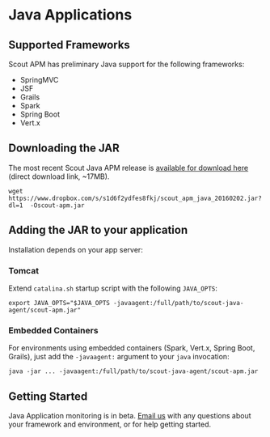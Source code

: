 # Java Applications

## Supported Frameworks

Scout APM has preliminary Java support for the following frameworks:

* SpringMVC
* JSF
* Grails
* Spark
* Spring Boot
* Vert.x

## Downloading the JAR

The most recent Scout Java APM release is [available for download here](https://www.dropbox.com/s/s1d6f2ydfes8fkj/scout_apm_java_20160202.jar?dl=1) (direct download link, ~17MB).

  
```terminal  
wget https://www.dropbox.com/s/s1d6f2ydfes8fkj/scout_apm_java_20160202.jar?dl=1  -Oscout-apm.jar
```

## Adding the JAR to your application

Installation depends on your app server:

### Tomcat
Extend `catalina.sh` startup script with the following `JAVA_OPTS`:

```terminal
export JAVA_OPTS="$JAVA_OPTS -javaagent:/full/path/to/scout-java-agent/scout-apm.jar"
```

### Embedded Containers

For environments using embedded containers (Spark, Vert.x, Spring Boot, Grails), just add the `-javaagent:` argument to your `java` invocation: 
 
```terminal
java -jar ... -javaagent:/full/path/to/scout-java-agent/scout-apm.jar 
```

## Getting Started

Java Application monitoring is in beta. [Email us](mailto:support@scoutapp.com) with any questions about your framework and environment, or for help getting started. 